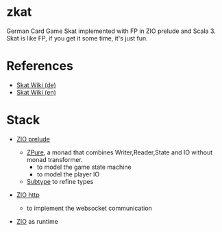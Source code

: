 # zkat
German Card Game Skat implemented with FP in ZIO prelude and Scala 3.
Skat is like FP, if you get it some time, it's just fun.

# References
- [Skat Wiki (de)](https://de.wikipedia.org/wiki/Skat#)
- [Skat Wiki (en)](https://en.wikipedia.org/wiki/Skat_(card_game))

# Stack
- [ZIO prelude](https://zio.github.io/zio-prelude)
  - [ZPure](https://zio.github.io/zio-prelude/docs/zpure), a monad that combines Writer,Reader,State and IO without monad transformer.
      - to model the game state machine
      - to model the player IO
  - [Subtype](https://zio.github.io/zio-prelude/docs/newtypes/#subtypes) to refine types

- [ZIO http](https://github.com/zio/zio-http)
  - to implement the websocket communication 

- [ZIO](https://zio.dev) as runtime

